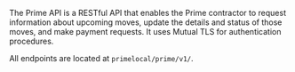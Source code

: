 The Prime API is a RESTful API that enables the Prime contractor to request information about upcoming moves, update the
details and status of those moves, and make payment requests. It uses Mutual TLS for authentication procedures.

All endpoints are located at `primelocal/prime/v1/`.
